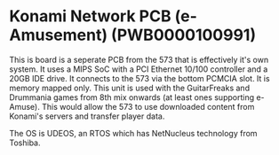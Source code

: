# Konami Network PCB (e-Amusement) (PWB0000100991)

This is board is a seperate PCB from the 573 that is effectively it's own system. It uses a MIPS SoC with a PCI Ethernet 10/100 controller and a 20GB IDE drive. It connects to the 573 via the bottom PCMCIA slot. It is memory mapped only. This unit is used with the GuitarFreaks and Drummania games from 8th mix onwards (at least ones supporting e-Amuse). This would allow the 573 to use downloaded content from Konami's servers and transfer player data.

The OS is UDEOS, an RTOS which has NetNucleus technology from Toshiba.